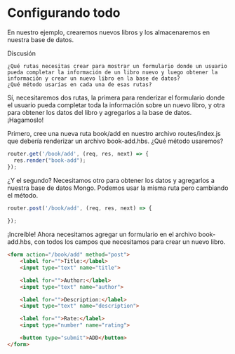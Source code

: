 # Configurando todo

En nuestro ejemplo, crearemos nuevos libros y los almacenaremos en nuestra base de datos.

Discusión

    ¿Qué rutas necesitas crear para mostrar un formulario donde un usuario pueda completar la información de un libro nuevo y luego obtener la información y crear un nuevo libro en la base de datos?
    ¿Qué método usarías en cada una de esas rutas?


Sí, necesitaremos dos rutas, la primera para renderizar el formulario donde el usuario pueda completar toda la información sobre un nuevo libro, y otra para obtener los datos del libro y agregarlos a la base de datos. ¡Hagamoslo!

Primero, cree una nueva ruta book/add en nuestro archivo routes/index.js que debería renderizar un archivo book-add.hbs. ¿Qué método usaremos?

```js
router.get('/book/add', (req, res, next) => {
  res.render("book-add");
});
```

¿Y el segundo? Necesitamos otro para obtener los datos y agregarlos a nuestra base de datos Mongo. Podemos usar la misma ruta pero cambiando el método.

```js
router.post('/book/add', (req, res, next) => {
  
});
```

¡Increíble! Ahora necesitamos agregar un formulario en el archivo book-add.hbs, con todos los campos que necesitamos para crear un nuevo libro.

```html
<form action="/book/add" method="post">
    <label for="">Title:</label>
    <input type="text" name="title">

    <label for="">Author:</label>
    <input type="text" name="author">

    <label for="">Description:</label>
    <input type="text" name="description">

    <label for="">Rate:</label>
    <input type="number" name="rating">

    <button type="submit">ADD</button>
</form>
```